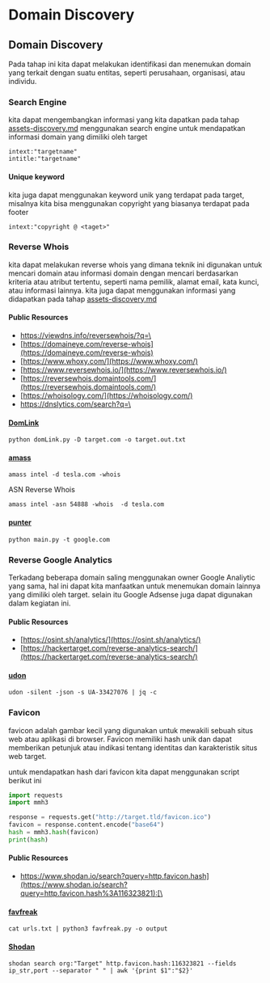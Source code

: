 # Domain Discovery

## Domain Discovery

Pada tahap ini kita dapat melakukan identifikasi dan menemukan domain yang terkait dengan suatu entitas, seperti perusahaan, organisasi, atau individu.

### Search Engine

kita dapat mengembangkan informasi yang kita dapatkan pada tahap [assets-discovery.md](assets-discovery.md "mention")  menggunakan search engine untuk mendapatkan informasi domain yang dimiliki oleh target

```
intext:"targetname"
intitle:"targetname"
```

#### Unique keyword

kita juga dapat menggunakan keyword unik yang terdapat pada target, misalnya kita bisa menggunakan copyright yang biasanya terdapat pada footer

```
intext:"copyright @ <taget>"
```

### Reverse Whois&#x20;

kita dapat melakukan reverse whois yang dimana teknik ini digunakan untuk mencari domain atau informasi domain dengan mencari berdasarkan kriteria atau atribut tertentu, seperti nama pemilik, alamat email, kata kunci, atau informasi lainnya. kita juga dapat menggunakan informasi yang didapatkan pada tahap [assets-discovery.md](assets-discovery.md "mention")

#### Public Resources

* [https://viewdns.info/reversewhois/?q=\<target>](https://viewdns.info/reversewhois/?q=%3Ctarget%3E)
* [https://domaineye.com/reverse-whois](https://domaineye.com/reverse-whois)
* [https://www.whoxy.com/](https://www.whoxy.com/)
* [https://www.reversewhois.io/](https://www.reversewhois.io/)
* [https://reversewhois.domaintools.com/](https://reversewhois.domaintools.com/)
* [https://whoisology.com/](https://whoisology.com/)
* [https://dnslytics.com/search?q=\<target>](https://dnslytics.com/search?q=%3Ctarget%3E)

#### [DomLink](https://github.com/vysecurity/DomLink)

```
python domLink.py -D target.com -o target.out.txt
```

#### [amass](https://github.com/owasp-amass/amass)

```
amass intel -d tesla.com -whois
```

ASN Reverse Whois

```
amass intel -asn 54888 -whois  -d tesla.com
```

#### [punter](https://github.com/nethunteros/punter)

```
python main.py -t google.com
```

### Reverse Google Analytics

Terkadang beberapa domain saling menggunakan owner Google Analiytic yang sama, hal ini dapat kita manfaatkan untuk menemukan domain lainnya yang dimiliki oleh target. selain itu Google Adsense juga dapat digunakan dalam kegiatan ini.

#### Public Resources

* [https://osint.sh/analytics/](https://osint.sh/analytics/)
* [https://hackertarget.com/reverse-analytics-search/](https://hackertarget.com/reverse-analytics-search/)

#### [udon](https://github.com/dhn/udon)

```
udon -silent -json -s UA-33427076 | jq -c
```

### Favicon

favicon adalah gambar kecil yang digunakan untuk mewakili sebuah situs web atau aplikasi di browser. Favicon memiliki hash unik dan dapat memberikan petunjuk atau indikasi tentang identitas dan karakteristik situs web target. &#x20;

untuk mendapatkan hash dari favicon kita dapat menggunakan script berikut ini&#x20;

```python
import requests
import mmh3

response = requests.get("http://target.tld/favicon.ico")
favicon = response.content.encode("base64")
hash = mmh3.hash(favicon)
print(hash)
```

#### Public Resources

* [https://www.shodan.io/search?query=http.favicon.hash](https://www.shodan.io/search?query=http.favicon.hash%3A116323821):[\<hash>](https://www.shodan.io/search?query=)

#### [favfreak](https://app.gitbook.com/s/aq0Im6nGlIt1tgViGqFC/page)

```
cat urls.txt | python3 favfreak.py -o output
```

#### [Shodan](https://help.shodan.io/command-line-interface/0-installation)

```
shodan search org:"Target" http.favicon.hash:116323821 --fields ip_str,port --separator " " | awk '{print $1":"$2}'
```
